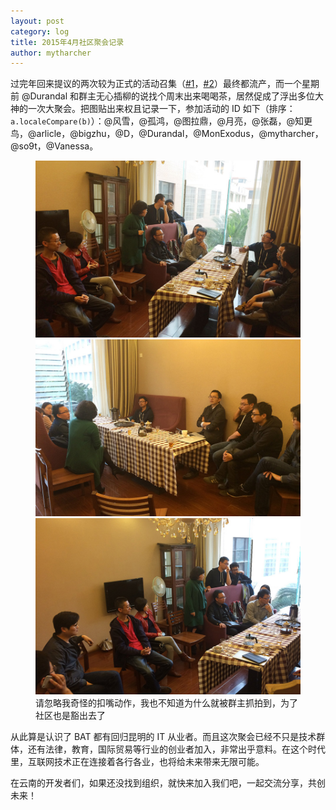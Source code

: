 ```yaml
---
layout: post
category: log
title: 2015年4月社区聚会记录
author: mytharcher
---
```


过完年回来提议的两次较为正式的活动召集（[#1](https://github.com/yncoder/yncoder.github.io/issues/1)，[#2](https://github.com/yncoder/yncoder.github.io/issues/2)）最终都流产，而一个星期前 @Durandal 和群主无心插柳的说找个周末出来喝喝茶，居然促成了浮出多位大神的一次大聚会。把图贴出来权且记录一下，参加活动的 ID 如下（排序：`a.localeCompare(b)`）：@风雪，@孤鸿，@图拉鼎，@月亮，@张磊，@知更鸟，@arlicle，@bigzhu，@D，@Durandal，@MonExodus，@mytharcher，@so9t，@Vanessa。

<figure>
    <img src="/assets/img/content/2015-04-26-2015-04-meeting/0426_1.jpg" />
    <img src="/assets/img/content/2015-04-26-2015-04-meeting/0426_4.jpg" />
    <img src="/assets/img/content/2015-04-26-2015-04-meeting/0426_6.jpg" />
    <figcaption>请忽略我奇怪的扣嘴动作，我也不知道为什么就被群主抓拍到，为了社区也是豁出去了</figcaption>
</figure>

从此算是认识了 BAT 都有回归昆明的 IT 从业者。而且这次聚会已经不只是技术群体，还有法律，教育，国际贸易等行业的创业者加入，非常出乎意料。在这个时代里，互联网技术正在连接着各行各业，也将给未来带来无限可能。

在云南的开发者们，如果还没找到组织，就快来加入我们吧，一起交流分享，共创未来！
